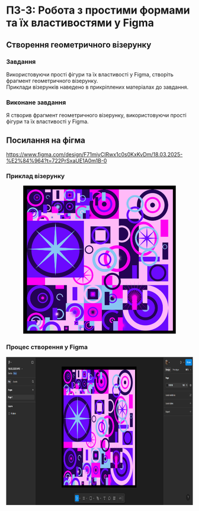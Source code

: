 # ПЗ-3: Робота з простими формами та їх властивостями у Figma  
## Створення геометричного візерунку  

### Завдання  
Використовуючи прості фігури та їх властивості у Figma, створіть фрагмент геометричного візерунку.  
Приклади візерунків наведено в прикріплених матеріалах до завдання.  

### Виконане завдання  
Я створив фрагмент геометричного візерунку, використовуючи прості фігури та їх властивості у Figma.  

## Посилання на фігма
https://www.figma.com/design/F71miyCIRwx1c0s0KxKvDm/18.03.2025-%E2%84%964?t=722PrSxaUE1A0m1B-0

### Приклад візерунку  
<p align="center">
  <img src="images/Pattern.png" height="400px">
</p>  

### Процес створення у Figma  
<p align="center">
  <img src="images/Figma(workspace).png" height="400px">
</p>
